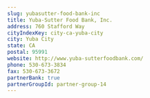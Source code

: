 ```yaml
---
slug: yubasutter-food-bank-inc
title: Yuba-Sutter Food Bank, Inc.
address: 760 Stafford Way
cityIndexKey: city-ca-yuba-city
city: Yuba City
state: CA
postal: 95991
website: http://www.yuba-sutterfoodbank.com/
phone: 530-673-3834
fax: 530-673-3672
partnerBank: true
partnerGroupId: partner-group-14
---
```

